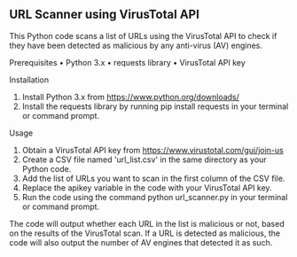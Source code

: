 ## URL Scanner using VirusTotal API
This Python code scans a list of URLs using the VirusTotal API to check if they have been detected as malicious by any anti-virus (AV) engines.

Prerequisites
  •	Python 3.x
  •	requests library
  •	VirusTotal API key


Installation
  1.	Install Python 3.x from https://www.python.org/downloads/
  2.	Install the requests library by running pip install requests in your terminal or command prompt.


Usage
  1.	Obtain a VirusTotal API key from https://www.virustotal.com/gui/join-us
  2.	Create a CSV file named 'url_list.csv' in the same directory as your Python code.
  3.	Add the list of URLs you want to scan in the first column of the CSV file.
  4.	Replace the apikey variable in the code with your VirusTotal API key.
  5.	Run the code using the command python url_scanner.py in your terminal or command prompt.

The code will output whether each URL in the list is malicious or not, based on the results of the VirusTotal scan. 
If a URL is detected as malicious, the code will also output the number of AV engines that detected it as such.
